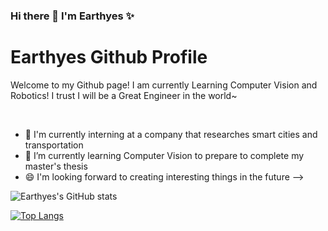 ### Hi there 👋 I'm Earthyes ✨
# Earthyes Github Profile

Welcome to my Github page!  I am currently Learning Computer Vision and Robotics! I trust I will be a Great Engineer in the world~

<br>

- 🔭 I'm currently interning at a company that researches smart cities and transportation
- 🌱 I’m currently learning Computer Vision to prepare to complete my master's thesis
- 😄 I'm looking forward to creating interesting things in the future
-->

  

![Earthyes's GitHub stats](https://github-readme-stats.vercel.app/api?username=earthyes&show_icons=true&theme=radical)



[![Top Langs](https://github-readme-stats.vercel.app/api/top-langs/?username=earthyes&layout=compact)](https://github.com/earthyes/github-readme-stats)
